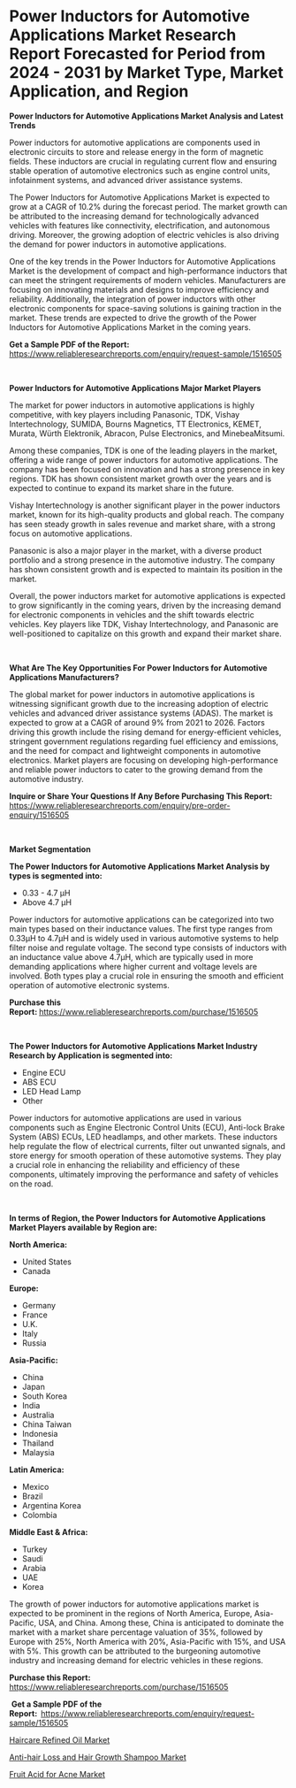 <p><h1>Power Inductors for Automotive Applications Market Research Report Forecasted for Period from 2024 -  2031 by Market Type, Market Application, and Region</h1></p><p><strong>Power Inductors for Automotive Applications Market Analysis and Latest Trends</strong></p>
<p><p>Power inductors for automotive applications are components used in electronic circuits to store and release energy in the form of magnetic fields. These inductors are crucial in regulating current flow and ensuring stable operation of automotive electronics such as engine control units, infotainment systems, and advanced driver assistance systems.</p><p>The Power Inductors for Automotive Applications Market is expected to grow at a CAGR of 10.2% during the forecast period. The market growth can be attributed to the increasing demand for technologically advanced vehicles with features like connectivity, electrification, and autonomous driving. Moreover, the growing adoption of electric vehicles is also driving the demand for power inductors in automotive applications.</p><p>One of the key trends in the Power Inductors for Automotive Applications Market is the development of compact and high-performance inductors that can meet the stringent requirements of modern vehicles. Manufacturers are focusing on innovating materials and designs to improve efficiency and reliability. Additionally, the integration of power inductors with other electronic components for space-saving solutions is gaining traction in the market. These trends are expected to drive the growth of the Power Inductors for Automotive Applications Market in the coming years.</p></p>
<p><strong>Get a Sample PDF of the Report:&nbsp;</strong> <a href="https://www.reliableresearchreports.com/enquiry/request-sample/1516505">https://www.reliableresearchreports.com/enquiry/request-sample/1516505</a></p>
<p>&nbsp;</p>
<p><strong>Power Inductors for Automotive Applications Major Market Players</strong></p>
<p><p>The market for power inductors in automotive applications is highly competitive, with key players including Panasonic, TDK, Vishay Intertechnology, SUMIDA, Bourns Magnetics, TT Electronics, KEMET, Murata, Würth Elektronik, Abracon, Pulse Electronics, and MinebeaMitsumi.</p><p>Among these companies, TDK is one of the leading players in the market, offering a wide range of power inductors for automotive applications. The company has been focused on innovation and has a strong presence in key regions. TDK has shown consistent market growth over the years and is expected to continue to expand its market share in the future.</p><p>Vishay Intertechnology is another significant player in the power inductors market, known for its high-quality products and global reach. The company has seen steady growth in sales revenue and market share, with a strong focus on automotive applications.</p><p>Panasonic is also a major player in the market, with a diverse product portfolio and a strong presence in the automotive industry. The company has shown consistent growth and is expected to maintain its position in the market.</p><p>Overall, the power inductors market for automotive applications is expected to grow significantly in the coming years, driven by the increasing demand for electronic components in vehicles and the shift towards electric vehicles. Key players like TDK, Vishay Intertechnology, and Panasonic are well-positioned to capitalize on this growth and expand their market share.</p></p>
<p>&nbsp;</p>
<p><strong>What Are The Key Opportunities For Power Inductors for Automotive Applications Manufacturers?</strong></p>
<p><p>The global market for power inductors in automotive applications is witnessing significant growth due to the increasing adoption of electric vehicles and advanced driver assistance systems (ADAS). The market is expected to grow at a CAGR of around 9% from 2021 to 2026. Factors driving this growth include the rising demand for energy-efficient vehicles, stringent government regulations regarding fuel efficiency and emissions, and the need for compact and lightweight components in automotive electronics. Market players are focusing on developing high-performance and reliable power inductors to cater to the growing demand from the automotive industry.</p></p>
<p><strong>Inquire or Share Your Questions If Any Before Purchasing This Report:</strong> <a href="https://www.reliableresearchreports.com/enquiry/pre-order-enquiry/1516505">https://www.reliableresearchreports.com/enquiry/pre-order-enquiry/1516505</a></p>
<p>&nbsp;</p>
<p><strong>Market Segmentation</strong></p>
<p><strong>The Power Inductors for Automotive Applications Market Analysis by types is segmented into:</strong></p>
<p><ul><li>0.33 - 4.7 μH</li><li>Above 4.7 μH</li></ul></p>
<p><p>Power inductors for automotive applications can be categorized into two main types based on their inductance values. The first type ranges from 0.33μH to 4.7μH and is widely used in various automotive systems to help filter noise and regulate voltage. The second type consists of inductors with an inductance value above 4.7μH, which are typically used in more demanding applications where higher current and voltage levels are involved. Both types play a crucial role in ensuring the smooth and efficient operation of automotive electronic systems.</p></p>
<p><strong>Purchase this Report:&nbsp;</strong><a href="https://www.reliableresearchreports.com/purchase/1516505">https://www.reliableresearchreports.com/purchase/1516505</a></p>
<p>&nbsp;</p>
<p><strong>The Power Inductors for Automotive Applications Market Industry Research by Application is segmented into:</strong></p>
<p><ul><li>Engine ECU</li><li>ABS ECU</li><li>LED Head Lamp</li><li>Other</li></ul></p>
<p><p>Power inductors for automotive applications are used in various components such as Engine Electronic Control Units (ECU), Anti-lock Brake System (ABS) ECUs, LED headlamps, and other markets. These inductors help regulate the flow of electrical currents, filter out unwanted signals, and store energy for smooth operation of these automotive systems. They play a crucial role in enhancing the reliability and efficiency of these components, ultimately improving the performance and safety of vehicles on the road.</p></p>
<p>&nbsp;</p>
<p><strong>In terms of Region, the Power Inductors for Automotive Applications Market Players available by Region are:</strong></p>
<p>
    <p> <strong> North America: </strong>
        <ul>
            <li>United States</li>
            <li>Canada</li>
        </ul>
        </p> 
    <p> <strong> Europe: </strong>
        <ul>
            <li>Germany</li>
            <li>France</li>
            <li>U.K.</li>
            <li>Italy</li>
            <li>Russia</li>
        </ul>
        </p> 
    <p> <strong> Asia-Pacific: </strong>
        <ul>
            <li>China</li>
            <li>Japan</li>
            <li>South Korea</li>
            <li>India</li>
            <li>Australia</li>
            <li>China Taiwan</li>
            <li>Indonesia</li>
            <li>Thailand</li>
            <li>Malaysia</li>
        </ul>
        </p> 
    <p> <strong> Latin America: </strong>
        <ul>
            <li>Mexico</li>
            <li>Brazil</li>
            <li>Argentina Korea</li>
            <li>Colombia</li>
        </ul>
        </p> 
    <p> <strong> Middle East & Africa: </strong>
        <ul>
            <li>Turkey</li>
            <li>Saudi</li>
            <li>Arabia</li>
            <li>UAE</li>
            <li>Korea</li>
        </ul>
    </p>
    </p>
<p><p>The growth of power inductors for automotive applications market is expected to be prominent in the regions of North America, Europe, Asia-Pacific, USA, and China. Among these, China is anticipated to dominate the market with a market share percentage valuation of 35%, followed by Europe with 25%, North America with 20%, Asia-Pacific with 15%, and USA with 5%. This growth can be attributed to the burgeoning automotive industry and increasing demand for electric vehicles in these regions.</p></p>
<p><strong>Purchase this Report: </strong><a href="https://www.reliableresearchreports.com/purchase/1516505">https://www.reliableresearchreports.com/purchase/1516505</a></p>
<p>&nbsp;<strong>Get a Sample PDF of the Report:&nbsp;&nbsp;</strong><a href="https://www.reliableresearchreports.com/enquiry/request-sample/1516505">https://www.reliableresearchreports.com/enquiry/request-sample/1516505</a></p>
<p><strong></strong></p>
<p><p><a href="https://view.publitas.com/reportprime-1/haircare-refined-oil-market-research-report-provides-critical-insights-that-can-help-shape-business-development-and-investment-strategies/">Haircare Refined Oil Market</a></p><p><a href="https://view.publitas.com/reportprime-1/anti-hair-loss-and-hair-growth-shampoo-market-size-furnishes-valuable-information-encompassing-market-share-market-trends-and-projections-spanning-from-2024-to-2031/">Anti-hair Loss and Hair Growth Shampoo Market</a></p><p><a href="https://view.publitas.com/reportprime-1/global-fruit-acid-for-acne-market-by-types-applications-and-major-players-with-regional-growth-rate-analysis-and-development-situation-from-2024-to-2031/">Fruit Acid for Acne Market</a></p></p>